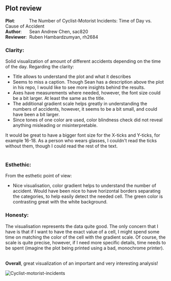 
## Plot review

<p>
  <b>Plot</b>: &nbsp;&nbsp;&nbsp;&nbsp;&nbsp;&nbsp;&nbsp;&nbsp;&nbsp;&nbsp;The Number of Cyclist-Motorist Incidents: Time of Day vs. Cause of Accident <br>
  <b>Author</b>: &nbsp;&nbsp;&nbsp;&nbsp; Sean Andrew Chen, sac820<br>
  <b>Reviewer</b>: &nbsp;Ruben Hambardzumyan, rh2684</p>

### Clarity:

<p>
Solid visualization of amount of different accidents depending on the time of the day. Regarding the clarity:
<ul>
<li>
Title allows to understand the plot and what it describes
</li>
<li>
Seems to miss a caption. Though Sean has a description above the plot in his repo, I would like to see more insights behind the results. 
</li>
<li>
Axes have measurements where needed, however, the font size could be a bit larger. At least the same as the title.
</li>
<li>
The additional gradient scale helps greatly in understanding the numbers of accidents, however, it seems to be a bit small, and could have been a bit larger.
</li>
<li>
Since tones of one color are used, color blindness check did not reveal anything misleading or misinterpretable.
</li>
</ul>
It would be great to have a bigger font size for the X-ticks and Y-ticks, for example 16-18. As a person who wears glasses, I couldn't read the ticks without them, though I could read the rest of the text.<br><br>
</p>

### Esthethic:
<p>
From the esthetic point of view:
<ul>
<li>
Nice visualisation, color gradient helps to understand the number of accident. Would have been nice to have horizontal borders separating the categories, to help easily detect the needed cell. The green color is contrasting great with the white background.
</li>
</ul>
</p>

### Honesty:

<p>
The visualisation represents the data quite good. The only concern that I have is that if I want to have the exact value of a cell, I might spend some time on matching the color of the cell with the gradient scale. Of course, the scale is quite precise, however, if I need more specific details, time needs to be spent (imagine the plot being printed using a bad, monochrome printer). <br><br>

**Overall**, great visualization of an important and very interesting analysis!
</p>

![Cyclist-motorist-incidents](timeofday_cause.png)
